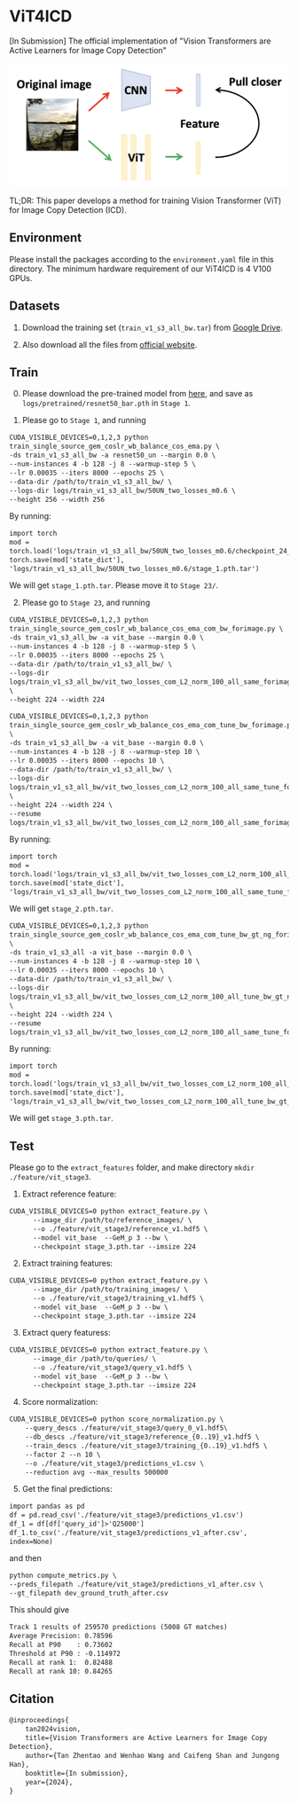 # ViT4ICD
[In Submission] The official implementation of "Vision Transformers are Active Learners for Image Copy Detection"

![image](https://github.com/WangWenhao0716/ViT4ICD/blob/main/demo.png)

TL;DR: This paper develops a method for training Vision Transformer (ViT) for Image Copy Detection (ICD).

## Environment

Please install the packages according to the ``environment.yaml`` file in this directory. The minimum hardware requirement of our ViT4ICD is 4 V100 GPUs.

## Datasets
1. Download the training set (``train_v1_s3_all_bw.tar``) from [Google Drive]().

2. Also download all the files from [official website](https://sites.google.com/view/isc2021/dataset?authuser=0).


## Train

0. Please download the pre-trained model from [here](https://dl.fbaipublicfiles.com/barlowtwins/ep1000_bs2048_lrw0.2_lrb0.0048_lambd0.0051/resnet50.pth), and save as ``logs/pretrained/resnet50_bar.pth`` in ``Stage 1``.

1. Please go to ``Stage 1``, and running
```
CUDA_VISIBLE_DEVICES=0,1,2,3 python train_single_source_gem_coslr_wb_balance_cos_ema.py \
-ds train_v1_s3_all_bw -a resnet50_un --margin 0.0 \
--num-instances 4 -b 128 -j 8 --warmup-step 5 \
--lr 0.00035 --iters 8000 --epochs 25 \
--data-dir /path/to/train_v1_s3_all_bw/ \
--logs-dir logs/train_v1_s3_all_bw/50UN_two_losses_m0.6 \
--height 256 --width 256
```

By running:
```
import torch
mod = torch.load('logs/train_v1_s3_all_bw/50UN_two_losses_m0.6/checkpoint_24_ema.pth.tar',map_location='cpu')
torch.save(mod['state_dict'], 'logs/train_v1_s3_all_bw/50UN_two_losses_m0.6/stage_1.pth.tar')
```
We will get ```stage_1.pth.tar```. Please move it to ``Stage 23/``.

2. Please go to ``Stage 23``, and running
```
CUDA_VISIBLE_DEVICES=0,1,2,3 python train_single_source_gem_coslr_wb_balance_cos_ema_com_bw_forimage.py \
-ds train_v1_s3_all_bw -a vit_base --margin 0.0 \
--num-instances 4 -b 128 -j 8 --warmup-step 5 \
--lr 0.00035 --iters 8000 --epochs 25 \
--data-dir /path/to/train_v1_s3_all_bw/ \
--logs-dir logs/train_v1_s3_all_bw/vit_two_losses_com_L2_norm_100_all_same_forimage \
--height 224 --width 224
```
```
CUDA_VISIBLE_DEVICES=0,1,2,3 python train_single_source_gem_coslr_wb_balance_cos_ema_com_tune_bw_forimage.py \
-ds train_v1_s3_all_bw -a vit_base --margin 0.0 \
--num-instances 4 -b 128 -j 8 --warmup-step 10 \
--lr 0.00035 --iters 8000 --epochs 10 \
--data-dir /path/to/train_v1_s3_all_bw/ \
--logs-dir logs/train_v1_s3_all_bw/vit_two_losses_com_L2_norm_100_all_same_tune_forimage \
--height 224 --width 224 \
--resume logs/train_v1_s3_all_bw/vit_two_losses_com_L2_norm_100_all_same_forimage/checkpoint_24_ema.pth.tar
```

By running:
```
import torch
mod = torch.load('logs/train_v1_s3_all_bw/vit_two_losses_com_L2_norm_100_all_same_tune_forimage/checkpoint_9_ema.pth.tar',map_location='cpu')
torch.save(mod['state_dict'], 'logs/train_v1_s3_all_bw/vit_two_losses_com_L2_norm_100_all_same_tune_forimage/stage_2.pth.tar')
```
We will get ```stage_2.pth.tar```.

```
CUDA_VISIBLE_DEVICES=0,1,2,3 python train_single_source_gem_coslr_wb_balance_cos_ema_com_tune_bw_gt_ng_forimage.py \
-ds train_v1_s3_all -a vit_base --margin 0.0 \
--num-instances 4 -b 128 -j 8 --warmup-step 10 \
--lr 0.00035 --iters 8000 --epochs 10 \
--data-dir /path/to/train_v1_s3_all_bw/ \
--logs-dir logs/train_v1_s3_all_bw/vit_two_losses_com_L2_norm_100_all_tune_bw_gt_ng_1_forimage \
--height 224 --width 224 \
--resume logs/train_v1_s3_all_bw/vit_two_losses_com_L2_norm_100_all_same_tune_forimage/checkpoint_9_ema.pth.tar
```

By running:
```
import torch
mod = torch.load('logs/train_v1_s3_all_bw/vit_two_losses_com_L2_norm_100_all_tune_bw_gt_ng_1_forimage/checkpoint_9_ema.pth.tar',map_location='cpu')
torch.save(mod['state_dict'], 'logs/train_v1_s3_all_bw/vit_two_losses_com_L2_norm_100_all_tune_bw_gt_ng_1_forimage/stage_3.pth.tar')
```
We will get ```stage_3.pth.tar```.

## Test
Please go to the ``extract_features`` folder, and make directory ``mkdir ./feature/vit_stage3``.
1. Extract reference feature:
```
CUDA_VISIBLE_DEVICES=0 python extract_feature.py \
      --image_dir /path/to/reference_images/ \
      --o ./feature/vit_stage3/reference_v1.hdf5 \
      --model vit_base  --GeM_p 3 --bw \
      --checkpoint stage_3.pth.tar --imsize 224
```
2. Extract training features:
```
CUDA_VISIBLE_DEVICES=0 python extract_feature.py \
      --image_dir /path/to/training_images/ \
      --o ./feature/vit_stage3/training_v1.hdf5 \
      --model vit_base  --GeM_p 3 --bw \
      --checkpoint stage_3.pth.tar --imsize 224 
```
3. Extract query featuress:
```
CUDA_VISIBLE_DEVICES=0 python extract_feature.py \
      --image_dir /path/to/queries/ \
      --o ./feature/vit_stage3/query_v1.hdf5 \
      --model vit_base  --GeM_p 3 --bw \
      --checkpoint stage_3.pth.tar --imsize 224
```
4. Score normalization:
```
CUDA_VISIBLE_DEVICES=0 python score_normalization.py \
    --query_descs ./feature/vit_stage3/query_0_v1.hdf5\
    --db_descs ./feature/vit_stage3/reference_{0..19}_v1.hdf5 \
    --train_descs ./feature/vit_stage3/training_{0..19}_v1.hdf5 \
    --factor 2 --n 10 \
    --o ./feature/vit_stage3/predictions_v1.csv \
    --reduction avg --max_results 500000
```
5. Get the final predictions:
```
import pandas as pd
df = pd.read_csv('./feature/vit_stage3/predictions_v1.csv')
df_1 = df[df['query_id']>'Q25000']
df_1.to_csv('./feature/vit_stage3/predictions_v1_after.csv', index=None)
```
and then
```
python compute_metrics.py \
--preds_filepath ./feature/vit_stage3/predictions_v1_after.csv \
--gt_filepath dev_ground_truth_after.csv
```
This should give
```
Track 1 results of 259570 predictions (5008 GT matches)
Average Precision: 0.78596
Recall at P90    : 0.73602
Threshold at P90 : -0.114972
Recall at rank 1:  0.82488
Recall at rank 10: 0.84265
```

## Citation
```
@inproceedings{
    tan2024vision,
    title={Vision Transformers are Active Learners for Image Copy Detection},
    author={Tan Zhentao and Wenhao Wang and Caifeng Shan and Jungong Han},
    booktitle={In submission},
    year={2024},
}
```
